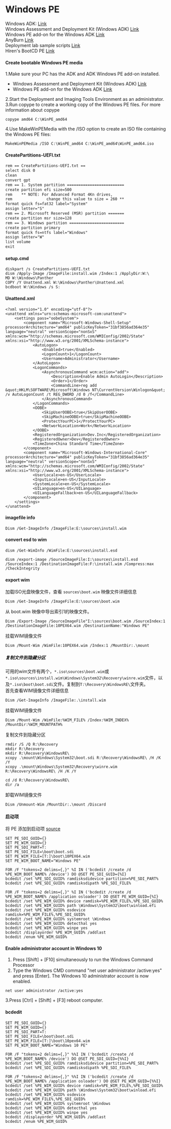 # Windows PE         
Windows ADK: [Link](https://docs.microsoft.com/en-us/windows-hardware/get-started/adk-install)             
Windows Assessment and Deployment Kit (Windows ADK) [Link](https://learn.microsoft.com/en-us/windows-hardware/get-started/adk-install)        
Windows PE add-on for the Windows ADK [Link](https://learn.microsoft.com/en-us/windows-hardware/get-started/adk-install)           
AnyBurn [Link](https://www.anyburn.com/index.htm)          
Deployment lab sample scripts [Link](https://learn.microsoft.com/en-us/windows-hardware/manufacture/desktop/oem-deployment-of-windows-desktop-editions-sample-scripts?view=windows-11)                   
Hiren's BootCD PE [Link](https://www.hirensbootcd.org/)            
#### Create bootable Windows PE media            
1.Make sure your PC has the ADK and ADK Windows PE add-on installed.      
- Windows Assessment and Deployment Kit (Windows ADK) [Link](https://learn.microsoft.com/en-us/windows-hardware/get-started/adk-install)        
- Windows PE add-on for the Windows ADK [Link](https://learn.microsoft.com/en-us/windows-hardware/get-started/adk-install)           

2.Start the Deployment and Imaging Tools Environment as an administrator.          
3.Run copype to create a working copy of the Windows PE files. For more information about copype         
```
copype amd64 C:\WinPE_amd64
```
4.Use MakeWinPEMedia with the /ISO option to create an ISO file containing the Windows PE files:           
```
MakeWinPEMedia /ISO C:\WinPE_amd64 C:\WinPE_amd64\WinPE_amd64.iso
```
#### CreatePartitions-UEFI.txt          
```txt
rem == CreatePartitions-UEFI.txt ==
select disk 0
clean
convert gpt
rem == 1. System partition =========================
create partition efi size=500
rem    ** NOTE: For Advanced Format 4Kn drives,
rem               change this value to size = 260 ** 
format quick fs=fat32 label="System"
assign letter="S"
rem == 2. Microsoft Reserved (MSR) partition =======
create partition msr size=128
rem == 3. Windows partition ========================
create partition primary  
format quick fs=ntfs label="Windows"
assign letter="W"
list volume
exit
```
#### setup.cmd        
```
diskpart /s CreatePartitions-UEFI.txt
dism /Apply-Image /ImageFile:install.wim /Index:1 /ApplyDir:W:\
MD W:\Windows\Panther
COPY /Y Unattend.xml W:\Windows\Panther\Unattend.xml
bcdboot W:\Windows /s S:
```
#### Unattend.xml            
```
<?xml version="1.0" encoding="utf-8"?>
<unattend xmlns="urn:schemas-microsoft-com:unattend">
    <settings pass="oobeSystem">
        <component name="Microsoft-Windows-Shell-Setup" processorArchitecture="amd64" publicKeyToken="31bf3856ad364e35" language="neutral" versionScope="nonSxS" xmlns:wcm="http://schemas.microsoft.com/WMIConfig/2002/State" xmlns:xsi="http://www.w3.org/2001/XMLSchema-instance">
            <AutoLogon>
                <Enabled>true</Enabled>
                <LogonCount>1</LogonCount>
                <Username>Administrator</Username>
            </AutoLogon>
            <LogonCommands>
                <AsynchronousCommand wcm:action="add">
                    <Description>Enable Admin AutoLogin</Description>
                    <Order>1</Order>
                    <CommandLine>reg add &quot;HKLM\SOFTWARE\Microsoft\Windows NT\CurrentVersion\Winlogon&quot; /v AutoLogonCount /t REG_DWORD /d 0 /f</CommandLine>
                </AsynchronousCommand>
            </LogonCommands>
            <OOBE>
                <SkipUserOOBE>true</SkipUserOOBE>
                <SkipMachineOOBE>true</SkipMachineOOBE>
                <ProtectYourPC>1</ProtectYourPC>
                <NetworkLocation>Work</NetworkLocation>
            </OOBE>
            <RegisteredOrganization>Dev.Inc</RegisteredOrganization>
            <RegisteredOwner>Dev</RegisteredOwner>
            <TimeZone>China Standard Time</TimeZone>
        </component>
        <component name="Microsoft-Windows-International-Core" processorArchitecture="amd64" publicKeyToken="31bf3856ad364e35" language="neutral" versionScope="nonSxS" xmlns:wcm="http://schemas.microsoft.com/WMIConfig/2002/State" xmlns:xsi="http://www.w3.org/2001/XMLSchema-instance">
            <UserLocale>en-US</UserLocale>
            <InputLocale>en-US</InputLocale>
            <SystemLocale>en-US</SystemLocale>
            <UILanguage>en-US</UILanguage>
            <UILanguageFallback>en-US</UILanguageFallback>
        </component>
    </settings>
</unattend>
```
#### imagefile info         
```
Dism /Get-ImageInfo /ImageFile:E:\sources\install.wim
```
#### convert esd to wim    
```
dism /Get-WimInfo /WimFile:E:\sources\install.esd
```
```
dism /export-image /SourceImageFile:I:\sources\install.esd /SourceIndex:1 /DestinationImageFile:F:\install.wim /Compress:max /CheckIntegrity
```
#### export wim              
加载ISO光盘映像文件，查看 `sources\boot.wim` 映像文件详细信息            
```
Dism /Get-ImageInfo /ImageFile:E:\sources\boot.wim
```
从 boot.wim 映像中导出索引1的映像文件。
```
Dism /Export-Image /SourceImageFile"I:\sources\boot.wim /SourceIndex:1 /DestinationImageFile:10PEX64.wim /DestinationName:"Windows PE"
```
挂载WIM镜像文件          
```
Dism /Mount-Wim /WimFile:10PEX64.wim /Index:1 /MountDir:.\mount
```
##### 复制文件到隐藏分区            
可用的wim文件有两个，`*.iso\sources\boot.wim`或`*.iso\sources\install.wim\Windows\System32\Recovery\winre.wim`文件，以及`*.iso\boot\boot.sdi`文件。复制到`T:\Recovery\WindowsRE\`文件夹。          
首先查看WIM镜像文件详细信息          
```
Dism /Get-ImageInfo /ImageFile:.\install.wim
```
挂载WIM镜像文件            
```
Dism /Mount-Wim /WimFile:%WIM_FILE% /Index:%WIM_INDEX% /MountDir:%WIM_MOUNTPATH%
```
复制文件到隐藏分区           
```
rmdir /S /Q R:\Recovery
mkdir R:\Recovery
mkdir R:\Recovery\WindowsRE\
xcopy .\mount\Windows\System32\boot.sdi R:\Recovery\WindowsRE\ /H /K /Y
xcopy .\mount\Windows\System32\Recovery\winre.wim R:\Recovery\WindowsRE\ /H /K /Y

cd /d R:\Recovery\WindowsRE\
dir /a
```
卸载WIM镜像文件          
```
Dism /Unmount-Wim /MountDir:.\mount /Discard
```
#### 启动项            
将 PE 添加到启动项 [source](/storage/windows/deploy/add_pe.bat)           
```
SET PE_SDI_GUID={}
SET PE_WIM_GUID={}
SET PE_SDI_PART=T:
SET PE_SDI_FILE=\boot\boot.sdi
SET PE_WIM_FILE=[T:]\boot\10PEX64.wim
SET PE_WIM_BOOT_NAME="Windows PE"

FOR /F "tokens=2 delims={,}" %I IN ('bcdedit /create /d %PE_WIM_BOOT_NAME% /device') DO @SET PE_SDI_GUID={%I}
bcdedit /set %PE_SDI_GUID% ramdisksdidevice partition=%PE_SDI_PART%
bcdedit /set %PE_SDI_GUID% ramdisksdipath %PE_SDI_FILE%

FOR /F "tokens=2 delims={,}" %I IN ('bcdedit /create /d %PE_WIM_BOOT_NAME% /application osloader') DO @SET PE_WIM_GUID={%I}
bcdedit /set %PE_WIM_GUID% device ramdisk=%PE_WIM_FILE%,%PE_SDI_GUID%
bcdedit /set %PE_WIM_GUID% path \Windows\System32\boot\winload.efi
bcdedit /set %PE_WIM_GUID% osdevice ramdisk=%PE_WIM_FILE%,%PE_SDI_GUID%
bcdedit /set %PE_WIM_GUID% systemroot \Windows
bcdedit /set %PE_WIM_GUID% detecthal yes
bcdedit /set %PE_WIM_GUID% winpe yes
bcdedit /displayorder %PE_WIM_GUID% /addlast
bcdedit /enum %PE_WIM_GUID%
```
#### Enable administrator account in Windows 10               
1. Press [Shift] + [F10] simultaneously to run the Windows Command Processor             
2. Type the Windows CMD command "net user administrator /active:yes" and press [Enter]. The Windows 10 administrator account is now enabled.       
```
net user administrator /active:yes
```
3.Press [Ctrl] + [Shift] + [F3] reboot computer.       
#### bcdedit        
```
SET PE_SDI_GUID={}
SET PE_WIM_GUID={}
SET PE_SDI_PART=T:
SET PE_SDI_FILE=\boot\boot.sdi
SET PE_WIM_FILE=[T:]\boot\10pex64.wim
SET PE_WIM_BOOT_NAME="Windows 10 PE"

FOR /F "tokens=2 delims={,}" %%I IN ('bcdedit /create /d %PE_WIM_BOOT_NAME% /device') DO @SET PE_SDI_GUID={%%I}
bcdedit /set %PE_SDI_GUID% ramdisksdidevice partition=%PE_SDI_PART%
bcdedit /set %PE_SDI_GUID% ramdisksdipath %PE_SDI_FILE%

FOR /F "tokens=2 delims={,}" %%I IN ('bcdedit /create /d %PE_WIM_BOOT_NAME% /application osloader') DO @SET PE_WIM_GUID={%%I}
bcdedit /set %PE_WIM_GUID% device ramdisk=%PE_WIM_FILE%,%PE_SDI_GUID%
bcdedit /set %PE_WIM_GUID% path \Windows\System32\boot\winload.efi
bcdedit /set %PE_WIM_GUID% osdevice ramdisk=%PE_WIM_FILE%,%PE_SDI_GUID%
bcdedit /set %PE_WIM_GUID% systemroot \Windows
bcdedit /set %PE_WIM_GUID% detecthal yes
bcdedit /set %PE_WIM_GUID% winpe yes
bcdedit /displayorder %PE_WIM_GUID% /addlast
bcdedit /enum %PE_WIM_GUID%
```